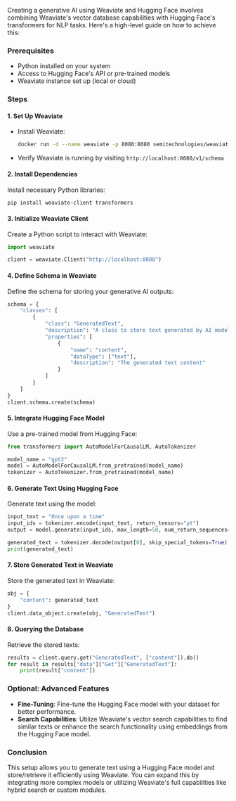 Creating a generative AI using Weaviate and Hugging Face involves combining Weaviate's vector database capabilities with Hugging Face's transformers for NLP tasks. Here's a high-level guide on how to achieve this:

### Prerequisites
- Python installed on your system
- Access to Hugging Face's API or pre-trained models
- Weaviate instance set up (local or cloud)

### Steps

#### 1. **Set Up Weaviate**
   - Install Weaviate: 
     ```bash
     docker run -d --name weaviate -p 8080:8080 semitechnologies/weaviate
     ```
   - Verify Weaviate is running by visiting `http://localhost:8080/v1/schema`

#### 2. **Install Dependencies**
   Install necessary Python libraries:
   ```bash
   pip install weaviate-client transformers
   ```

#### 3. **Initialize Weaviate Client**
   Create a Python script to interact with Weaviate:
   ```python
   import weaviate

   client = weaviate.Client("http://localhost:8080")
   ```

#### 4. **Define Schema in Weaviate**
   Define the schema for storing your generative AI outputs:
   ```python
   schema = {
       "classes": [
           {
               "class": "GeneratedText",
               "description": "A class to store text generated by AI models.",
               "properties": [
                   {
                       "name": "content",
                       "dataType": ["text"],
                       "description": "The generated text content"
                   }
               ]
           }
       ]
   }
   client.schema.create(schema)
   ```

#### 5. **Integrate Hugging Face Model**
   Use a pre-trained model from Hugging Face:
   ```python
   from transformers import AutoModelForCausalLM, AutoTokenizer

   model_name = "gpt2"
   model = AutoModelForCausalLM.from_pretrained(model_name)
   tokenizer = AutoTokenizer.from_pretrained(model_name)
   ```

#### 6. **Generate Text Using Hugging Face**
   Generate text using the model:
   ```python
   input_text = "Once upon a time"
   input_ids = tokenizer.encode(input_text, return_tensors="pt")
   output = model.generate(input_ids, max_length=50, num_return_sequences=1)

   generated_text = tokenizer.decode(output[0], skip_special_tokens=True)
   print(generated_text)
   ```

#### 7. **Store Generated Text in Weaviate**
   Store the generated text in Weaviate:
   ```python
   obj = {
       "content": generated_text
   }
   client.data_object.create(obj, "GeneratedText")
   ```

#### 8. **Querying the Database**
   Retrieve the stored texts:
   ```python
   results = client.query.get("GeneratedText", ["content"]).do()
   for result in results["data"]["Get"]["GeneratedText"]:
       print(result["content"])
   ```

### Optional: Advanced Features
- **Fine-Tuning**: Fine-tune the Hugging Face model with your dataset for better performance.
- **Search Capabilities**: Utilize Weaviate's vector search capabilities to find similar texts or enhance the search functionality using embeddings from the Hugging Face model.

### Conclusion
This setup allows you to generate text using a Hugging Face model and store/retrieve it efficiently using Weaviate. You can expand this by integrating more complex models or utilizing Weaviate's full capabilities like hybrid search or custom modules.